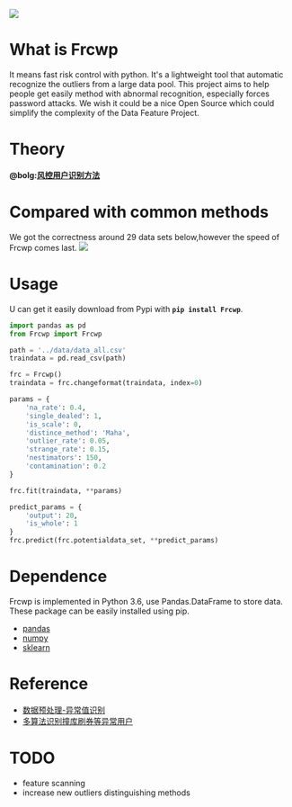 ![](https://img.shields.io/badge/license-MIT-000000.svg)
# What is Frcwp
It means fast risk control with python.
It's a lightweight tool that automatic recognize the outliers from a large data pool. 
This project aims to help people get easily method with abnormal recognition, especially forces password attacks.
We wish it could be a nice Open Source which could simplify the complexity of the Data Feature Project.  

# Theory
**@bolg:[风控用户识别方法](http://shataowei.com/2017/12/09/风控用户识别方法/)**

# Compared with common methods
We got the correctness around 29 data sets below,however the speed of Frcwp comes last. 
![](http://upload-images.jianshu.io/upload_images/1129359-90b9e7933f787fd4.jpg?imageMogr2/auto-orient/strip%7CimageView2/2/w/1240)

# Usage
U can get it easily download from Pypi with **`pip install Frcwp`**.

```python
import pandas as pd
from Frcwp import Frcwp

path = '../data/data_all.csv'
traindata = pd.read_csv(path)

frc = Frcwp()
traindata = frc.changeformat(traindata, index=0)

params = {
    'na_rate': 0.4,
    'single_dealed': 1,
    'is_scale': 0,
    'distince_method': 'Maha',
    'outlier_rate': 0.05,
    'strange_rate': 0.15,
    'nestimators': 150,
    'contamination': 0.2
}

frc.fit(traindata, **params)

predict_params = {
    'output': 20,
    'is_whole': 1
}
frc.predict(frc.potentialdata_set, **predict_params)
```

# Dependence
Frcwp is implemented in Python 3.6, use Pandas.DataFrame to store data. These package can be easily installed using pip.
- [pandas](https://github.com/pandas-dev/pandas)
- [numpy](https://github.com/numpy/numpy)
- [sklearn](http://scikit-learn.org/stable/documentation.html)

# Reference
- [数据预处理-异常值识别](http://shataowei.com/2017/08/09/数据预处理-异常值识别/)
- [多算法识别撞库刷券等异常用户](http://shataowei.com/2017/12/01/多算法识别撞库刷券等异常用户/)

# TODO
- feature scanning
- increase new outliers distinguishing methods
